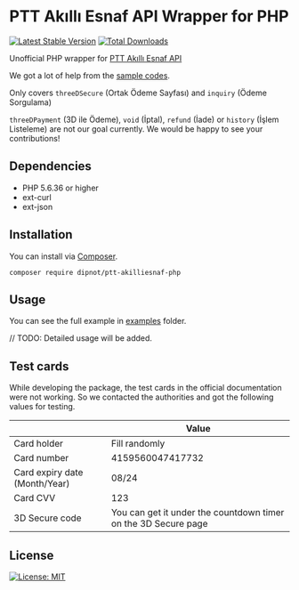 
# PTT Akıllı Esnaf API Wrapper for PHP
[![Latest Stable Version](https://poser.pugx.org/dipnot/ptt-akilliesnaf-php/v)](https://packagist.org/packages/dipnot/ptt-akilliesnaf-php) [![Total Downloads](https://poser.pugx.org/dipnot/ptt-akilliesnaf-php/downloads)](https://packagist.org/packages/dipnot/ptt-akilliesnaf-php)

Unofficial PHP wrapper for [PTT Akıllı Esnaf API](https://akilliesnaf.ptt.gov.tr/developer/)

We got a lot of help from the [sample codes](https://akilliesnaf.ptt.gov.tr/developer/#acik-kaynak).

Only covers `threeDSecure` (Ortak Ödeme Sayfası) and `inquiry` (Ödeme Sorgulama)

`threeDPayment` (3D ile Ödeme), `void` (İptal), `refund` (İade) or `history` (İşlem Listeleme) are not our goal currently. We would be happy to see your contributions!

## Dependencies
- PHP 5.6.36 or higher
- ext-curl
- ext-json


## Installation
You can install via [Composer](https://getcomposer.org/).

    composer require dipnot/ptt-akilliesnaf-php

## Usage
You can see the full example in [examples](https://github.com/dipnot/ptt-akilliesnaf-php/tree/main/examples) folder.

// TODO: Detailed usage will be added.

## Test cards
While developing the package, the test cards in the official documentation were not working. So we contacted the authorities and got the following values for testing.

||Value|    
|--|--|  
|Card holder|Fill randomly|    
|Card number|4159560047417732|    
|Card expiry date (Month/Year)|08/24|    
|Card CVV|123|
|3D Secure code|You can get it under the countdown timer on the 3D Secure page|

## License
[![License: MIT](https://img.shields.io/badge/License-MIT-%232fdcff)](https://github.com/dipnot/ptt-akilliesnaf-php/blob/main/LICENSE)
